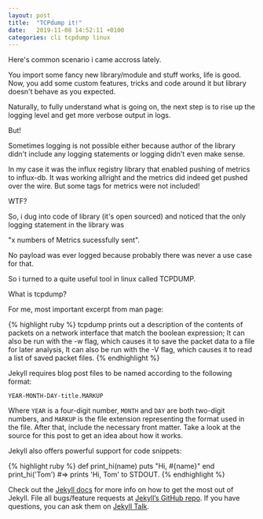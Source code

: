 ```yaml
---
layout: post
title:  "TCPdump it!"
date:   2019-11-08 14:52:11 +0100
categories: cli tcpdump linux
---
```

Here's common scenario i came accross lately.

You import some fancy new library/module and stuff works, life is good. 
Now, you add some custom features, tricks and code around it but library doesn't behave as you expected. 

Naturally, to fully understand what is going on, the next step is to rise up the logging level and get more verbose output in logs. 

But! 

Sometimes logging is not possible either because author of the library didn't include any logging statements or logging didn't even make sense.    

In my case it was the influx registry library that enabled pushing of metrics to influx-db.
It was working allright and the metrics did indeed get pushed over the wire. But some tags for metrics were not included!

WTF?

So, i dug into code of library (it's open sourced) and noticed that the only logging statement in the library was

"x numbers of Metrics sucessfully sent". 

No payload was ever logged because probably there was never a use case for that. 

So i turned to a quite useful tool in linux called TCPDUMP. 

What is tcpdump? 

For me, most important excerpt from man page:

{% highlight ruby %}
tcpdump  prints  out  a  description  of the contents of packets on a network interface that match the boolean expression; 
It can also be run with the -w flag, which causes it to save the packet data to a file for later analysis,
It can also be run with the -V flag, which causes it to read a list of saved packet files.
{% endhighlight %}


Jekyll requires blog post files to be named according to the following format:

`YEAR-MONTH-DAY-title.MARKUP`

Where `YEAR` is a four-digit number, `MONTH` and `DAY` are both two-digit numbers, and `MARKUP` is the file extension representing the format used in the file. After that, include the necessary front matter. Take a look at the source for this post to get an idea about how it works.

Jekyll also offers powerful support for code snippets:

{% highlight ruby %}
def print_hi(name)
  puts "Hi, #{name}"
end
print_hi('Tom')
#=> prints 'Hi, Tom' to STDOUT.
{% endhighlight %}

Check out the [Jekyll docs][jekyll-docs] for more info on how to get the most out of Jekyll. File all bugs/feature requests at [Jekyll’s GitHub repo][jekyll-gh]. If you have questions, you can ask them on [Jekyll Talk][jekyll-talk].

[jekyll-docs]: https://jekyllrb.com/docs/home
[jekyll-gh]:   https://github.com/jekyll/jekyll
[jekyll-talk]: https://talk.jekyllrb.com/
